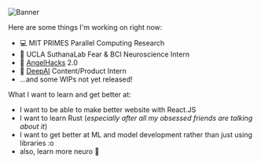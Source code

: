 ![Banner](http://u.filein.io/dot0vvrFs6.png)

Here are some things I'm working on right now:

- 💻 MIT PRIMES Parallel Computing Research
- 🧠 UCLA SuthanaLab Fear & BCI Neuroscience Intern
- 👼 [AngelHacks](https://angelhacks.org) 2.0
- 🎱 [DeepAI](https://deepai.org) Content/Product Intern
- ...and some WIPs not yet released!

What I want to learn and get better at:

- I want to be able to make better website with React.JS
- I want to learn Rust (*especially after all my obsessed friends are talking about it*)
- I want to get better at ML and model development rather than just using libraries :o
- also, learn more neuro 🧠
